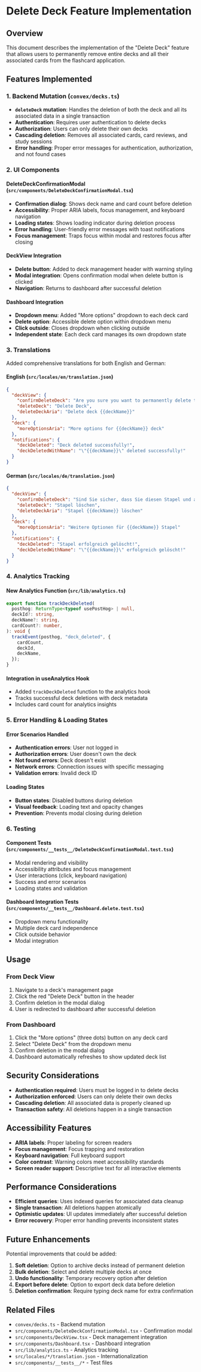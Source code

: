 # Delete Deck Feature Implementation

## Overview

This document describes the implementation of the "Delete Deck" feature that allows users to permanently remove entire decks and all their associated cards from the flashcard application.

## Features Implemented

### 1. Backend Mutation (`convex/decks.ts`)

- **`deleteDeck` mutation**: Handles the deletion of both the deck and all its associated data in a single transaction
- **Authentication**: Requires user authentication to delete decks
- **Authorization**: Users can only delete their own decks
- **Cascading deletion**: Removes all associated cards, card reviews, and study sessions
- **Error handling**: Proper error messages for authentication, authorization, and not found cases

### 2. UI Components

#### DeleteDeckConfirmationModal (`src/components/DeleteDeckConfirmationModal.tsx`)
- **Confirmation dialog**: Shows deck name and card count before deletion
- **Accessibility**: Proper ARIA labels, focus management, and keyboard navigation
- **Loading states**: Shows loading indicator during deletion process
- **Error handling**: User-friendly error messages with toast notifications
- **Focus management**: Traps focus within modal and restores focus after closing

#### DeckView Integration
- **Delete button**: Added to deck management header with warning styling
- **Modal integration**: Opens confirmation modal when delete button is clicked
- **Navigation**: Returns to dashboard after successful deletion

#### Dashboard Integration
- **Dropdown menu**: Added "More options" dropdown to each deck card
- **Delete option**: Accessible delete option within dropdown menu
- **Click outside**: Closes dropdown when clicking outside
- **Independent state**: Each deck card manages its own dropdown state

### 3. Translations

Added comprehensive translations for both English and German:

#### English (`src/locales/en/translation.json`)
```json
{
  "deckView": {
    "confirmDeleteDeck": "Are you sure you want to permanently delete this deck and all {{cardCount}} cards? This action cannot be undone.",
    "deleteDeck": "Delete Deck",
    "deleteDeckAria": "Delete deck {{deckName}}"
  },
  "deck": {
    "moreOptionsAria": "More options for {{deckName}} deck"
  },
  "notifications": {
    "deckDeleted": "Deck deleted successfully!",
    "deckDeletedWithName": "\"{{deckName}}\" deleted successfully!"
  }
}
```

#### German (`src/locales/de/translation.json`)
```json
{
  "deckView": {
    "confirmDeleteDeck": "Sind Sie sicher, dass Sie diesen Stapel und alle {{cardCount}} Karten dauerhaft löschen möchten? Diese Aktion kann nicht rückgängig gemacht werden.",
    "deleteDeck": "Stapel löschen",
    "deleteDeckAria": "Stapel {{deckName}} löschen"
  },
  "deck": {
    "moreOptionsAria": "Weitere Optionen für {{deckName}} Stapel"
  },
  "notifications": {
    "deckDeleted": "Stapel erfolgreich gelöscht!",
    "deckDeletedWithName": "\"{{deckName}}\" erfolgreich gelöscht!"
  }
}
```

### 4. Analytics Tracking

#### New Analytics Function (`src/lib/analytics.ts`)
```typescript
export function trackDeckDeleted(
  posthog: ReturnType<typeof usePostHog> | null,
  deckId?: string,
  deckName?: string,
  cardCount?: number,
): void {
  trackEvent(posthog, "deck_deleted", {
    cardCount,
    deckId,
    deckName,
  });
}
```

#### Integration in useAnalytics Hook
- Added `trackDeckDeleted` function to the analytics hook
- Tracks successful deck deletions with deck metadata
- Includes card count for analytics insights

### 5. Error Handling & Loading States

#### Error Scenarios Handled
- **Authentication errors**: User not logged in
- **Authorization errors**: User doesn't own the deck
- **Not found errors**: Deck doesn't exist
- **Network errors**: Connection issues with specific messaging
- **Validation errors**: Invalid deck ID

#### Loading States
- **Button states**: Disabled buttons during deletion
- **Visual feedback**: Loading text and opacity changes
- **Prevention**: Prevents modal closing during deletion

### 6. Testing

#### Component Tests (`src/components/__tests__/DeleteDeckConfirmationModal.test.tsx`)
- Modal rendering and visibility
- Accessibility attributes and focus management
- User interactions (click, keyboard navigation)
- Success and error scenarios
- Loading states and validation

#### Dashboard Integration Tests (`src/components/__tests__/Dashboard.delete.test.tsx`)
- Dropdown menu functionality
- Multiple deck card independence
- Click outside behavior
- Modal integration

## Usage

### From Deck View
1. Navigate to a deck's management page
2. Click the red "Delete Deck" button in the header
3. Confirm deletion in the modal dialog
4. User is redirected to dashboard after successful deletion

### From Dashboard
1. Click the "More options" (three dots) button on any deck card
2. Select "Delete Deck" from the dropdown menu
3. Confirm deletion in the modal dialog
4. Dashboard automatically refreshes to show updated deck list

## Security Considerations

- **Authentication required**: Users must be logged in to delete decks
- **Authorization enforced**: Users can only delete their own decks
- **Cascading deletion**: All associated data is properly cleaned up
- **Transaction safety**: All deletions happen in a single transaction

## Accessibility Features

- **ARIA labels**: Proper labeling for screen readers
- **Focus management**: Focus trapping and restoration
- **Keyboard navigation**: Full keyboard support
- **Color contrast**: Warning colors meet accessibility standards
- **Screen reader support**: Descriptive text for all interactive elements

## Performance Considerations

- **Efficient queries**: Uses indexed queries for associated data cleanup
- **Single transaction**: All deletions happen atomically
- **Optimistic updates**: UI updates immediately after successful deletion
- **Error recovery**: Proper error handling prevents inconsistent states

## Future Enhancements

Potential improvements that could be added:

1. **Soft deletion**: Option to archive decks instead of permanent deletion
2. **Bulk deletion**: Select and delete multiple decks at once
3. **Undo functionality**: Temporary recovery option after deletion
4. **Export before delete**: Option to export deck data before deletion
5. **Deletion confirmation**: Require typing deck name for extra confirmation

## Related Files

- `convex/decks.ts` - Backend mutation
- `src/components/DeleteDeckConfirmationModal.tsx` - Confirmation modal
- `src/components/DeckView.tsx` - Deck management integration
- `src/components/Dashboard.tsx` - Dashboard integration
- `src/lib/analytics.ts` - Analytics tracking
- `src/locales/*/translation.json` - Internationalization
- `src/components/__tests__/*` - Test files
